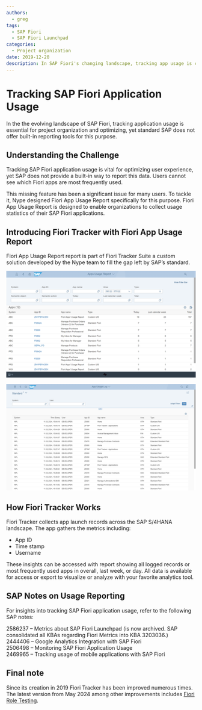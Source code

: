 ```yaml
---
authors:
  - greg
tags:
  - SAP Fiori
  - SAP Fiori Launchpad
categories:
  - Project organization
date: 2019-12-20
description: In SAP Fiori's changing landscape, tracking app usage is crucial for organization and optimization, but standard SAP lacks built-in reporting tools for this.
---
```


# Tracking SAP Fiori Application Usage

In the the evolving landscape of SAP Fiori, tracking application usage is essential for project organization and optimizing, yet standard SAP does not  offer built-in reporting tools for this purpose.

<!-- more -->

## Understanding the Challenge

Tracking SAP Fiori application usage is vital for optimizing user experience, yet SAP does not provide a built-in way to report this data. Users cannot see which Fiori apps are most frequently used. 

This missing feature has been a significant issue for many users. To tackle it, Nype designed Fiori App Usage Report specifically for this purpose. Fiori App Usage Report is designed to enable organizations to collect usage statistics of their SAP Fiori applications.

## Introducing Fiori Tracker with Fiori App Usage Report

Fiori App Usage Report report is part of Fiori Tracker Suite  a custom solution developed by the Nype team to fill the gap left by SAP’s standard.

[![Fiori App Usage Report screen shot](R0005/fa.png)](R0005/fa.png)

[![Fiori App Usage Log screen shot](R0005/faul.png)](R0005/faul.png)

## How Fiori Tracker Works

Fiori Tracker collects app launch records across the SAP S/4HANA landscape. The app gathers the metrics including:
- App ID <br>
- Time stamp <br>
- Username<br>

These insights can be accessed with report showing all logged records or most frequently used apps in overall, last week, or day.
All data is available for access or export to visualize or analyze with your favorite analytics tool. 

## SAP Notes on Usage Reporting

For insights into tracking SAP Fiori application usage, refer to the following SAP notes:

2586237 – Metrics about SAP Fiori Launchpad (is now archived. SAP consolidated all KBAs regarding Fiori Metrics into KBA 3203036.)<br>
2444406 – Google Analytics Integration with SAP Fiori<br>
2506498 – Monitoring SAP Fiori Application Usage<br>
2469965 – Tracking usage of mobile applications with SAP Fiori<br>

## Final note

Since its creation in 2019 Fiori Tracker has been improved numerous times. The latest version from May 2024 among other improvements includes [Fiori Role Testing](https://fioriroletesting.com/).
